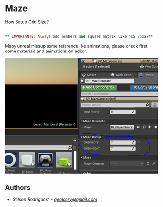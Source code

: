 # Maze

How Setup Grid Size?

```ruby

** IMPORTANTE: Always odd numbers and square matrix like 5x5 25x25**

```
 
Maby unreal missup some reference like animations, please check first some materials and animations on editor.


 ![alt text](https://github.com/dedogames/MazeProc/blob/master/Doc/imageDoc.PNG)

## Authors

* *Gelson Rodrigues** - *geoldery@gmail.com* 
 

 
